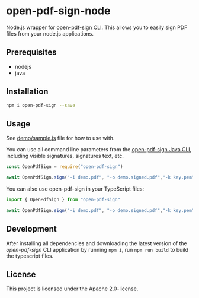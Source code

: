 # open-pdf-sign-node

Node.js wrapper for [open-pdf-sign CLI](https://github.com/open-pdf-sign/open-pdf-sign). This allows you to easily sign
PDF files from your node.js applications.

## Prerequisites

* nodejs
* java

## Installation

```bash
npm i open-pdf-sign --save
```

## Usage

See [demo/sample.js](demo/sample.js) file for how to use with.

You can use all command line parameters from the [open-pdf-sign Java CLI](https://github.com/open-pdf-sign/open-pdf-sign),
including visible signatures, signatures text, etc.

```javascript
const OpenPdfSign = require("open-pdf-sign")

await OpenPdfSign.sign("-i demo.pdf", "-o demo.signed.pdf","-k key.pem","-c cert.pem")
```

You can also use open-pdf-sign in your TypeScript files:

```typescript
import { OpenPdfSign } from "open-pdf-sign"

await OpenPdfSign.sign("-i demo.pdf", "-o demo.signed.pdf","-k key.pem","-c cert.pem")
```

## Development

After installing all dependencies and downloading the latest version
of the *open-pdf-sign* CLI application by running `npm i`,
run `npm run build` to build the typescript files.

## License

This project is licensed under the Apache 2.0-license.